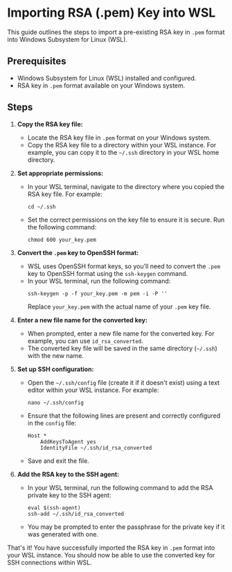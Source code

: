 # Importing RSA (.pem) Key into WSL

This guide outlines the steps to import a pre-existing RSA key in `.pem` format into Windows Subsystem for Linux (WSL).

## Prerequisites

- Windows Subsystem for Linux (WSL) installed and configured.
- RSA key in `.pem` format available on your Windows system.

## Steps

1. **Copy the RSA key file:**

   - Locate the RSA key file in `.pem` format on your Windows system.
   - Copy the RSA key file to a directory within your WSL instance. For example, you can copy it to the `~/.ssh` directory in your WSL home directory.

2. **Set appropriate permissions:**

   - In your WSL terminal, navigate to the directory where you copied the RSA key file. For example:
     ```
     cd ~/.ssh
     ```
   - Set the correct permissions on the key file to ensure it is secure. Run the following command:
     ```
     chmod 600 your_key.pem
     ```

3. **Convert the `.pem` key to OpenSSH format:**

   - WSL uses OpenSSH format keys, so you'll need to convert the `.pem` key to OpenSSH format using the `ssh-keygen` command.
   - In your WSL terminal, run the following command:
     ```
     ssh-keygen -p -f your_key.pem -m pem -i -P ''
     ```
     Replace `your_key.pem` with the actual name of your `.pem` key file.

4. **Enter a new file name for the converted key:**

   - When prompted, enter a new file name for the converted key. For example, you can use `id_rsa_converted`.
   - The converted key file will be saved in the same directory (`~/.ssh`) with the new name.

5. **Set up SSH configuration:**

   - Open the `~/.ssh/config` file (create it if it doesn't exist) using a text editor within your WSL instance. For example:
     ```
     nano ~/.ssh/config
     ```
   - Ensure that the following lines are present and correctly configured in the `config` file:
     ```
     Host *
         AddKeysToAgent yes
         IdentityFile ~/.ssh/id_rsa_converted
     ```
   - Save and exit the file.

6. **Add the RSA key to the SSH agent:**

   - In your WSL terminal, run the following command to add the RSA private key to the SSH agent:
     ```
     eval $(ssh-agent)
     ssh-add ~/.ssh/id_rsa_converted
     ```
   - You may be prompted to enter the passphrase for the private key if it was generated with one.

That's it! You have successfully imported the RSA key in `.pem` format into your WSL instance. You should now be able to use the converted key for SSH connections within WSL.
